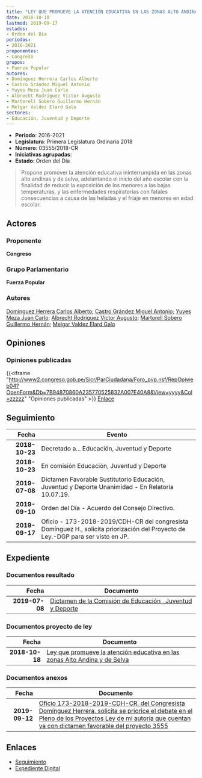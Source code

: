 ```yaml
---
title: "LEY QUE PROMUEVE LA ATENCIÓN EDUCATIVA EN LAS ZONAS ALTO ANDINAS Y DE SELVA"
date: 2018-10-18
lastmod: 2019-09-17
estados:
- Orden del Día
periodos:
- 2016-2021
proponentes:
- Congreso
grupos:
- Fuerza Popular
autores:
- Domínguez Herrera Carlos Alberto
- Castro Grández Miguel Antonio
- Yuyes Meza Juan Carlo
- Albrecht Rodríguez Víctor Augusto
- Martorell Sobero Guillermo Hernán
- Melgar Valdez Elard Galo
sectores:
- Educación, Juventud y Deporte
---
```

- **Periodo**: 2016-2021
- **Legislatura**: Primera Legislatura Ordinaria 2018
- **Número**: 03555/2018-CR
- **Iniciativas agrupadas**: 
- **Estado**: Orden del Día

> Propone promover la atención educativa ininterrumpida en las zonas alto andinas y de selva, adelantando el inicio del año escolar con la finalidad de reducir la exposición de los menores a las bajas temperaturas, y las enfermedades respiratorias con fatales consecuencias a causa de las heladas y el friaje en menores en edad escolar.


## Actores

### Proponente

**Congreso**

### Grupo Parlamentario

**Fuerza Popular**

### Autores

[Domínguez Herrera Carlos Alberto](mailto:mailto:cdominguez@congreso.gob.pe); [Castro Grández Miguel Antonio](mailto:mailto:macastro@congreso.gob.pe); [Yuyes Meza Juan Carlo](mailto:mailto:jyuyes@congreso.gob.pe); [Albrecht Rodríguez Víctor Augusto](mailto:mailto:valbrecht@congreso.gob.pe); [Martorell Sobero Guillermo Hernán](mailto:mailto:gmartorell@congreso.gob.pe); [Melgar Valdez Elard Galo](mailto:mailto:emelgar@congreso.gob.pe)

## Opiniones

### Opiniones publicadas

{{<iframe "http://www2.congreso.gob.pe/Sicr/ParCiudadana/Foro_pvp.nsf/RepOpiweb04?OpenForm&Db=7B94870860A235770525832A007E40A8&View=yyyy&Col=zzzzz" "Opiniones publicadas" >}}
[Enlace](http://www2.congreso.gob.pe/Sicr/ParCiudadana/Foro_pvp.nsf/RepOpiweb04?OpenForm&Db=7B94870860A235770525832A007E40A8&View=yyyy&Col=zzzzz)


## Seguimiento

| Fecha | Evento |
|------:|--------|
| **2018-10-23** | Decretado a... Educación, Juventud y Deporte |
| **2018-10-23** | En comisión Educación, Juventud y Deporte |
| **2019-07-08** | Dictamen Favorable Sustitutorio Educación, Juventud y Deporte Unanimidad - En Relatoría 10.07.19. |
| **2019-09-10** | Orden del Día - Acuerdo del Consejo Directivo. |
| **2019-09-17** | Oficio - 173-2018-2019/CDH-CR del congresista Domínguez H., solicita priorización del Proyecto de Ley.-DGP para ser visto en JP. |

## Expediente

### Documentos resultado

| Fecha | Documento |
|------:|-----------|
| **2019-07-08** | [Dictamen de la Comisión de Educación , Juventud y Deporte](http://www.leyes.congreso.gob.pe/Documentos/2016_2021/Dictamenes/Proyectos_de_Ley/03555DC10MAY20190708.pdf) |

### Documentos proyecto de ley

| Fecha | Documento |
|------:|-----------|
| **2018-10-18** | [Ley que promueve la atención educativa en las zonas Alto Andina y de Selva](http://www.leyes.congreso.gob.pe/Documentos/2016_2021/Proyectos_de_Ley_y_de_Resoluciones_Legislativas/PL0355520181018.pdf) |

### Documentos anexos

| Fecha | Documento |
|------:|-----------|
| **2019-09-12** | [Oficio 173-2018-2019-CDH-CR, del Congresista Domínguez Herrera, solicita se priorice el debate en el Pleno de los Proyectos Ley de mi autoría que cuentan ya con dictamen favorable del proyecto 3555](http://www.leyes.congreso.gob.pe/Documentos/2016_2021/Oficios/Congresistas/OFICIO-173-2018-2019-CDH-CR.pdf) |

## Enlaces

- [Seguimiento](http://www2.congreso.gob.pe/Sicr/TraDocEstProc/CLProLey2016.nsf/f7fff46988ca05b1052578e100829cc7/c9953594841386770525832a007a7da1?OpenDocument)
- [Expediente Digital](http://www2.congreso.gob.pe/Sicr/TraDocEstProc/CLProLey2016.nsf/f7fff46988ca05b1052578e100829cc7/c9953594841386770525832a007a7da1?OpenDocument&Click=05257FB7005EB655.eb71d0cf91d8294e05256cdf006b5706/$Body/0.1C6C)

